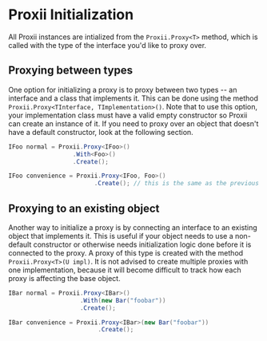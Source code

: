# Proxii Initialization
All Proxii instances are intialized from the `Proxii.Proxy<T>` method, which is called with the type of the interface you'd like to proxy over.

## Proxying between types
One option for initializing a proxy is to proxy between two types -- an interface and a class that implements it. This can be done using the method `Proxii.Proxy<TInterface, TImplementation>()`. Note that to use this option, your implementation class must have a valid empty constructor so Proxii can create an instance of it. If you need to proxy over an object that doesn't have a default constructor, look at the following section.
```csharp
IFoo normal = Proxii.Proxy<IFoo>()
                  .With<Foo>()
                  .Create();

IFoo convenience = Proxii.Proxy<IFoo, Foo>()
                        .Create(); // this is the same as the previous proxy initialization
```

## Proxying to an existing object
Another way to initialize a proxy is by connecting an interface to an existing object that implements it. This is useful if your object needs to use a non-default constructor or otherwise needs initialization logic done before it is connected to the proxy. A proxy of this type is created with the method `Proxii.Proxy<T>(U impl)`. It is not advised to create multiple proxies with one implementation, because it will become difficult to track how each proxy is affecting the base object.
```csharp
IBar normal = Proxii.Proxy<IBar>()
                    .With(new Bar("foobar"))
                    .Create();

IBar convenience = Proxii.Proxy<IBar>(new Bar("foobar"))
                         .Create();
```
